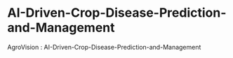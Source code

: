 # AI-Driven-Crop-Disease-Prediction-and-Management
AgroVision : AI-Driven-Crop-Disease-Prediction-and-Management

